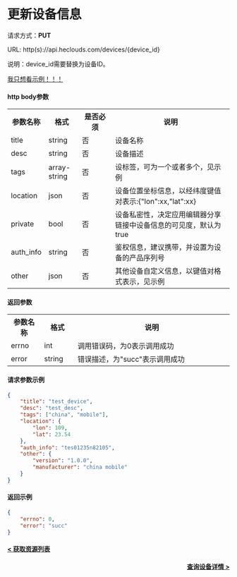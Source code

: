 # 更新设备信息

请求方式：**PUT**

URL: http(s)://api.heclouds.com/devices/{device_id}
 
说明：device_id需要替换为设备ID。

[我只想看示例！！！](#1)

#### http body参数

<table>
<tr><th width="15%">参数名称</th><th width="15%">格式</th><th width="15%">是否必须</th><th>说明</th></tr>
<tr><td>title</td><td>string</td><td>否</td><td>设备名称</td></tr>
<tr><td>desc</td><td>string</td><td>否</td><td>设备描述</td></tr>
<tr><td>tags</td><td>array-string</td><td>否</td><td>设标签，可为一个或者多个，见示例</td></tr>
<tr><td>location</td><td>json</td><td>否</td><td>设备位置坐标信息，以经纬度键值对表示:{"lon":xx,"lat":xx}</td></tr>
<tr><td>private</td><td>bool</td><td>否</td><td>设备私密性，决定应用编辑器分享链接中设备信息的可见度，默认为true</td></tr>
<tr><td>auth_info</td><td>string</td><td>否</td><td>鉴权信息，建议携带，并设置为设备的产品序列号</td></tr>
<tr><td>other</td><td>json</td><td>否</td><td>其他设备自定义信息，以键值对格式表示，见示例</td></tr>
</table>

#### 返回参数

<table>
<tr><th width="15%">参数名称</th><th width="15%">格式</th><th width="70%">说明</th></tr>
<tr><td>errno</td><td>int</td><td>调用错误码，为0表示调用成功</td></tr>
<tr><td>error</td><td> string</td><td>错误描述，为"succ"表示调用成功</td></tr>
</table>


<h4 id="1">请求参数示例</h4>

```json
{
	"title": "test_device",
	"desc": "test_desc",
	"tags": ["china", "mobile"],
	"location": {
		"lon": 109,
		"lat": 23.54
	},
	"auth_info": "tes01235n82105",
	"other": {
		"version": "1.0.0",
		"manufacturer": "china mobile"
	}
}
```

#### 返回示例
```json
{
	"errno": 0,
	"error": "succ"
}
```

#### [< 获取资源列表](/book/application-develop/list/7get-resource-list.md)
#### [<div style="text-align: right">查询设备详情 ></div>](/book/application-develop/list/2check-a-device.md)